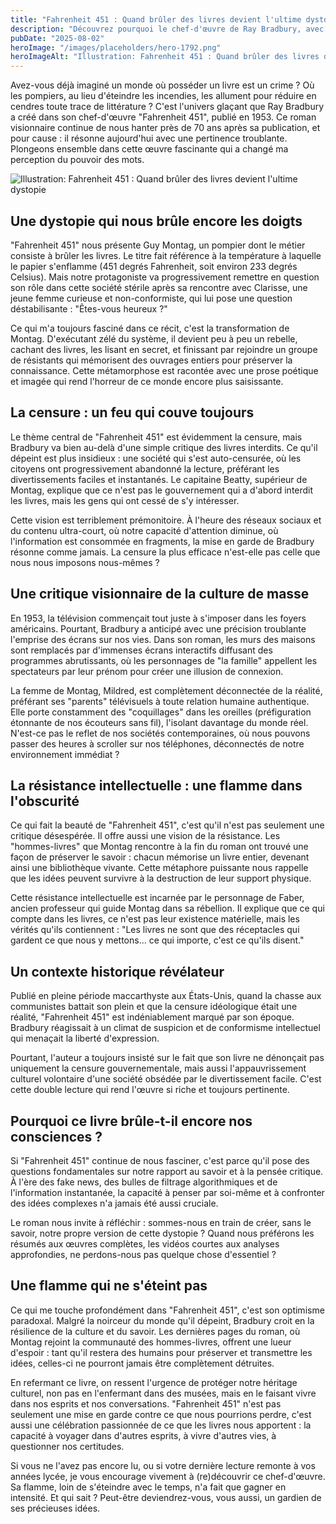 ```yaml
---
title: "Fahrenheit 451 : Quand brûler des livres devient l'ultime dystopie"
description: "Découvrez pourquoi le chef-d'œuvre de Ray Bradbury, avec sa vision d'un monde sans livres, résonne aujourd'hui plus que jamais dans notre société d'écrans."
pubDate: "2025-08-02"
heroImage: "/images/placeholders/hero-1792.png"
heroImageAlt: "Illustration: Fahrenheit 451 : Quand brûler des livres devient l'ultime dystopie"
---
```


Avez-vous déjà imaginé un monde où posséder un livre est un crime ? Où les pompiers, au lieu d'éteindre les incendies, les allument pour réduire en cendres toute trace de littérature ? C'est l'univers glaçant que Ray Bradbury a créé dans son chef-d'œuvre "Fahrenheit 451", publié en 1953. Ce roman visionnaire continue de nous hanter près de 70 ans après sa publication, et pour cause : il résonne aujourd'hui avec une pertinence troublante. Plongeons ensemble dans cette œuvre fascinante qui a changé ma perception du pouvoir des mots.


![Illustration: Fahrenheit 451 : Quand brûler des livres devient l'ultime dystopie](/images/placeholders/inline-1024.png)


## Une dystopie qui nous brûle encore les doigts

"Fahrenheit 451" nous présente Guy Montag, un pompier dont le métier consiste à brûler les livres. Le titre fait référence à la température à laquelle le papier s'enflamme (451 degrés Fahrenheit, soit environ 233 degrés Celsius). Mais notre protagoniste va progressivement remettre en question son rôle dans cette société stérile après sa rencontre avec Clarisse, une jeune femme curieuse et non-conformiste, qui lui pose une question déstabilisante : "Êtes-vous heureux ?"

Ce qui m'a toujours fasciné dans ce récit, c'est la transformation de Montag. D'exécutant zélé du système, il devient peu à peu un rebelle, cachant des livres, les lisant en secret, et finissant par rejoindre un groupe de résistants qui mémorisent des ouvrages entiers pour préserver la connaissance. Cette métamorphose est racontée avec une prose poétique et imagée qui rend l'horreur de ce monde encore plus saisissante.

## La censure : un feu qui couve toujours

Le thème central de "Fahrenheit 451" est évidemment la censure, mais Bradbury va bien au-delà d'une simple critique des livres interdits. Ce qu'il dépeint est plus insidieux : une société qui s'est auto-censurée, où les citoyens ont progressivement abandonné la lecture, préférant les divertissements faciles et instantanés. Le capitaine Beatty, supérieur de Montag, explique que ce n'est pas le gouvernement qui a d'abord interdit les livres, mais les gens qui ont cessé de s'y intéresser.

Cette vision est terriblement prémonitoire. À l'heure des réseaux sociaux et du contenu ultra-court, où notre capacité d'attention diminue, où l'information est consommée en fragments, la mise en garde de Bradbury résonne comme jamais. La censure la plus efficace n'est-elle pas celle que nous nous imposons nous-mêmes ?

## Une critique visionnaire de la culture de masse

En 1953, la télévision commençait tout juste à s'imposer dans les foyers américains. Pourtant, Bradbury a anticipé avec une précision troublante l'emprise des écrans sur nos vies. Dans son roman, les murs des maisons sont remplacés par d'immenses écrans interactifs diffusant des programmes abrutissants, où les personnages de "la famille" appellent les spectateurs par leur prénom pour créer une illusion de connexion.

La femme de Montag, Mildred, est complètement déconnectée de la réalité, préférant ses "parents" télévisuels à toute relation humaine authentique. Elle porte constamment des "coquillages" dans les oreilles (préfiguration étonnante de nos écouteurs sans fil), l'isolant davantage du monde réel. N'est-ce pas le reflet de nos sociétés contemporaines, où nous pouvons passer des heures à scroller sur nos téléphones, déconnectés de notre environnement immédiat ?

## La résistance intellectuelle : une flamme dans l'obscurité

Ce qui fait la beauté de "Fahrenheit 451", c'est qu'il n'est pas seulement une critique désespérée. Il offre aussi une vision de la résistance. Les "hommes-livres" que Montag rencontre à la fin du roman ont trouvé une façon de préserver le savoir : chacun mémorise un livre entier, devenant ainsi une bibliothèque vivante. Cette métaphore puissante nous rappelle que les idées peuvent survivre à la destruction de leur support physique.

Cette résistance intellectuelle est incarnée par le personnage de Faber, ancien professeur qui guide Montag dans sa rébellion. Il explique que ce qui compte dans les livres, ce n'est pas leur existence matérielle, mais les vérités qu'ils contiennent : "Les livres ne sont que des réceptacles qui gardent ce que nous y mettons... ce qui importe, c'est ce qu'ils disent."

## Un contexte historique révélateur

Publié en pleine période maccarthyste aux États-Unis, quand la chasse aux communistes battait son plein et que la censure idéologique était une réalité, "Fahrenheit 451" est indéniablement marqué par son époque. Bradbury réagissait à un climat de suspicion et de conformisme intellectuel qui menaçait la liberté d'expression.

Pourtant, l'auteur a toujours insisté sur le fait que son livre ne dénonçait pas uniquement la censure gouvernementale, mais aussi l'appauvrissement culturel volontaire d'une société obsédée par le divertissement facile. C'est cette double lecture qui rend l'œuvre si riche et toujours pertinente.

## Pourquoi ce livre brûle-t-il encore nos consciences ?

Si "Fahrenheit 451" continue de nous fasciner, c'est parce qu'il pose des questions fondamentales sur notre rapport au savoir et à la pensée critique. À l'ère des fake news, des bulles de filtrage algorithmiques et de l'information instantanée, la capacité à penser par soi-même et à confronter des idées complexes n'a jamais été aussi cruciale.

Le roman nous invite à réfléchir : sommes-nous en train de créer, sans le savoir, notre propre version de cette dystopie ? Quand nous préférons les résumés aux œuvres complètes, les vidéos courtes aux analyses approfondies, ne perdons-nous pas quelque chose d'essentiel ?

## Une flamme qui ne s'éteint pas

Ce qui me touche profondément dans "Fahrenheit 451", c'est son optimisme paradoxal. Malgré la noirceur du monde qu'il dépeint, Bradbury croit en la résilience de la culture et du savoir. Les dernières pages du roman, où Montag rejoint la communauté des hommes-livres, offrent une lueur d'espoir : tant qu'il restera des humains pour préserver et transmettre les idées, celles-ci ne pourront jamais être complètement détruites.

En refermant ce livre, on ressent l'urgence de protéger notre héritage culturel, non pas en l'enfermant dans des musées, mais en le faisant vivre dans nos esprits et nos conversations. "Fahrenheit 451" n'est pas seulement une mise en garde contre ce que nous pourrions perdre, c'est aussi une célébration passionnée de ce que les livres nous apportent : la capacité à voyager dans d'autres esprits, à vivre d'autres vies, à questionner nos certitudes.

Si vous ne l'avez pas encore lu, ou si votre dernière lecture remonte à vos années lycée, je vous encourage vivement à (re)découvrir ce chef-d'œuvre. Sa flamme, loin de s'éteindre avec le temps, n'a fait que gagner en intensité. Et qui sait ? Peut-être deviendrez-vous, vous aussi, un gardien de ses précieuses idées.